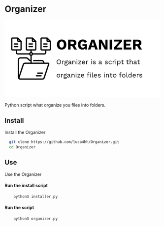# Organizer
![Github](/Pictures/OrganizerBanner.png)


Python script what organize you files into folders.

## Install

Install the Organizer

```bash
  git clone https://github.com/luca4hh/Organizer.git
  cd Organizer
```
    
## Use

Use the Organizer

#### Run the install script
```bash
    python3 installer.py
```
#### Run the script
```bash
    python3 organizer.py
```
